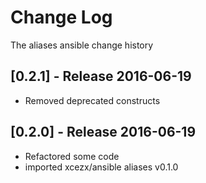 # Change Log
The aliases ansible change history

## [0.2.1] - Release 2016-06-19

* Removed deprecated constructs

## [0.2.0] - Release 2016-06-19

* Refactored some code
* imported xcezx/ansible aliases v0.1.0
